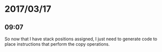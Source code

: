# 2017/03/17

## 09:07

So now that I have stack positions assigned, I just need to generate code to
place instructions that perform the copy operations.
